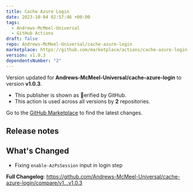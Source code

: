 ```yaml
---
title: Cache Azure Login
date: 2023-10-04 02:57:46 +00:00
tags:
  - Andrews-McMeel-Universal
  - GitHub Actions
draft: false
repo: Andrews-McMeel-Universal/cache-azure-login
marketplace: https://github.com/marketplace/actions/cache-azure-login
version: v1.0.3
dependentsNumber: "2"
---
```



Version updated for **Andrews-McMeel-Universal/cache-azure-login** to version **v1.0.3**.
- This publisher is shown as erified by GitHub.
- This action is used across all versions by **2** repositories.

Go to the [GitHub Marketplace](https://github.com/marketplace/actions/cache-azure-login) to find the latest changes.

## Release notes

<!-- Release notes generated using configuration in .github/release.yml at main -->
## What's Changed

- Fixing `enable-AzPsSession` input in login step


**Full Changelog**: https://github.com/Andrews-McMeel-Universal/cache-azure-login/compare/v1...v1.0.3

